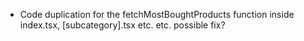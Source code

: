 - Code duplication for the fetchMostBoughtProducts function inside index.tsx, [subcategory].tsx etc. etc. possible fix?
